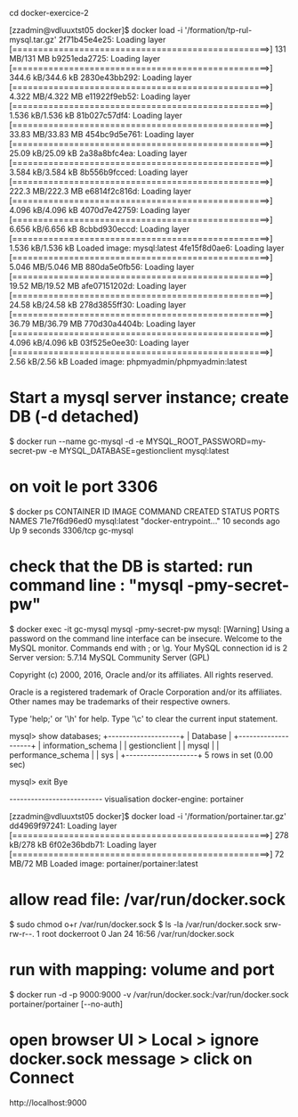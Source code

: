 
cd docker-exercice-2


[zzadmin@vdluuxtst05 docker]$ docker load -i '/formation/tp-rul-mysql.tar.gz'
2f71b45e4e25: Loading layer [==================================================>]   131 MB/131 MB
b9251eda2725: Loading layer [==================================================>] 344.6 kB/344.6 kB
2830e43bb292: Loading layer [==================================================>] 4.322 MB/4.322 MB
e11922f9eb52: Loading layer [==================================================>] 1.536 kB/1.536 kB
81b027c57df4: Loading layer [==================================================>] 33.83 MB/33.83 MB
454bc9d5e761: Loading layer [==================================================>] 25.09 kB/25.09 kB
2a38a8bfc4ea: Loading layer [==================================================>] 3.584 kB/3.584 kB
8b556b9fcced: Loading layer [==================================================>] 222.3 MB/222.3 MB
e6814f2c816d: Loading layer [==================================================>] 4.096 kB/4.096 kB
4070d7e42759: Loading layer [==================================================>] 6.656 kB/6.656 kB
8cbbd930eccd: Loading layer [==================================================>] 1.536 kB/1.536 kB
Loaded image: mysql:latest
4fe15f8d0ae6: Loading layer [==================================================>] 5.046 MB/5.046 MB
880da5e0fb56: Loading layer [==================================================>] 19.52 MB/19.52 MB
afe07151202d: Loading layer [==================================================>] 24.58 kB/24.58 kB
278d3855ff30: Loading layer [==================================================>] 36.79 MB/36.79 MB
770d30a4404b: Loading layer [==================================================>] 4.096 kB/4.096 kB
03f525e0ee30: Loading layer [==================================================>]  2.56 kB/2.56 kB
Loaded image: phpmyadmin/phpmyadmin:latest



# Start a mysql server instance; create DB  (-d detached)
$ docker run --name gc-mysql -d -e MYSQL_ROOT_PASSWORD=my-secret-pw -e MYSQL_DATABASE=gestionclient mysql:latest

# on voit le port 3306
$ docker ps
CONTAINER ID        IMAGE               COMMAND                  CREATED             STATUS              PORTS               NAMES
71e7f6d96ed0        mysql:latest        "docker-entrypoint..."   10 seconds ago      Up 9 seconds        3306/tcp            gc-mysql

# check that the DB is started: run command line : "mysql -pmy-secret-pw"
$ docker exec -it gc-mysql mysql -pmy-secret-pw
mysql: [Warning] Using a password on the command line interface can be insecure.
Welcome to the MySQL monitor.  Commands end with ; or \g.
Your MySQL connection id is 2
Server version: 5.7.14 MySQL Community Server (GPL)

Copyright (c) 2000, 2016, Oracle and/or its affiliates. All rights reserved.

Oracle is a registered trademark of Oracle Corporation and/or its
affiliates. Other names may be trademarks of their respective
owners.

Type 'help;' or '\h' for help. Type '\c' to clear the current input statement.

mysql> show databases;
+--------------------+
| Database           |
+--------------------+
| information_schema |
| gestionclient      |
| mysql              |
| performance_schema |
| sys                |
+--------------------+
5 rows in set (0.00 sec)

mysql> exit
Bye



-------------------------- visualisation docker-engine: portainer

[zzadmin@vdluuxtst05 docker]$ docker load -i '/formation/portainer.tar.gz'
dd4969f97241: Loading layer [==================================================>]   278 kB/278 kB
6f02e36bdb71: Loading layer [==================================================>]    72 MB/72 MB
Loaded image: portainer/portainer:latest

# allow read file: /var/run/docker.sock
$ sudo chmod o+r /var/run/docker.sock
$ ls -la /var/run/docker.sock
srw-rw-r--. 1 root dockerroot 0 Jan 24 16:56 /var/run/docker.sock

# run with mapping: volume and port
$ docker run -d -p 9000:9000 -v /var/run/docker.sock:/var/run/docker.sock portainer/portainer [--no-auth]

# open browser UI > Local > ignore docker.sock message > click on Connect
http://localhost:9000

